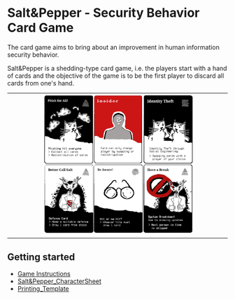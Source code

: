 # Salt&Pepper - Security Behavior Card Game

The card game aims to bring about an improvement in human information security behavior.

Salt\&Pepper is a shedding-type card game, i.e. the players start with a hand of
cards and the objective of the game is to be the first player to discard all cards
from one's hand.


<table align="center"><tr><td align="center" width="9999">
<img src="images/papercards.png" width=70%></img>
</td></tr></table>



## Getting started
* [Game Instructions](Instructions)
* [Salt&Pepper_CharacterSheet](CharacterSheet)
* [Printing_Template](PrintingTemplate)


